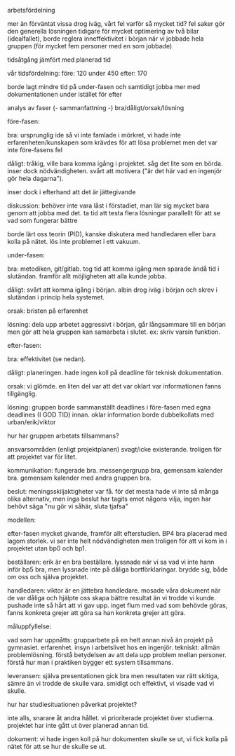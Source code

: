 arbetsfördelning

mer än förväntat
vissa drog iväg, vårt fel
varför så mycket tid?
	fel saker
	gör den generella lösningen tidigare
	för mycket optimering av två bilar (idealfallet), borde reglera
	inneffektivitet i början när vi jobbade hela gruppen (för mycket fem personer
	  med en som jobbade)

tidsåtgång jämfört med planerad tid

vår tidsfördelning:
före: 120
under 450
efter: 170

borde lagt mindre tid på under-fasen och samtidigt jobba mer med dokumentationen
under istället för efter

analys av faser (- sammanfattning -) bra/dåligt/orsak/lösning

före-fasen:

bra: ursprunglig ide så vi inte famlade i mörkret, vi hade inte
erfarenheten/kunskapen som krävdes för att lösa problemet men det var inte
före-fasens fel

dåligt: tråkig, ville bara komma igång i projektet. såg det lite som en börda.
inser dock nödvändigheten.  svårt att motivera ("är det här vad en ingenjör gör
hela dagarna").

inser dock i efterhand att det är jättegivande

diskussion: behöver inte vara låst i förstadiet, man lär sig mycket bara genom
att jobba med det. ta tid att testa flera lösningar parallellt för att se vad
som fungerar bättre

borde lärt oss teorin (PID), kanske diskutera med handledaren eller bara kolla
på nätet. lös inte problemet i ett vakuum.

under-fasen:

bra: metodiken, git/gitlab. tog tid att komma igång men sparade ändå tid i
slutändan. framför allt möjligheten att alla kunde jobba.

dåligt: svårt att komma igång i början. albin drog iväg i början och skrev i
slutändan i princip hela systemet.

orsak: bristen på erfarenhet

lösning: dela upp arbetet aggressivt i början, går långsammare till en början
men gör att hela gruppen kan samarbeta i slutet. ex: skriv varsin funktion.

efter-fasen:

bra: effektivitet (se nedan).

dåligt: planeringen. hade ingen koll på deadline för teknisk dokumentation. 

orsak: vi glömde. en liten del var att det var oklart var informationen fanns
tillgänglig.

lösning: gruppen borde sammanställt deadlines i före-fasen med egna deadlines (I
GOD TID) innan. oklar information borde dubbelkollats med urban/erik/viktor

hur har gruppen arbetats tillsammans?

ansvarsområden (enligt projektplanen) svagt/icke existerande. troligen för att
projektet var för litet.

kommunikation: fungerade bra. messengergrupp bra, gemensam kalender bra.
gemensam kalender med andra gruppen bra.

beslut: meningsskiljaktigheter var få. för det mesta hade vi inte så många olika
alternativ, men inga beslut har tagits emot någons vilja, ingen har behövt säga "nu
gör vi såhär, sluta tjafsa"

modellen:

efter-fasen mycket givande, framför allt efterstudien. BP4 bra placerad med
lagom storlek. vi ser inte helt nödvändigheten men troligen för att vi kom in i
projektet utan bp0 och bp1.

beställaren: erik är en bra beställare. lyssnade när vi sa vad vi inte hann inför bp5 bra,
men lyssnade inte på dåliga bortförklaringar. brydde sig, både om oss och själva
projektet.

handledaren: viktor är en jättebra handledare. mosade våra dokument när de var
dåliga och hjälpte oss skapa bättre resultat än vi trodde vi kunde. pushade inte
så hårt att vi gav upp. inget flum med vad som behövde göras, fanns konkreta
grejer att göra sa han konkreta grejer att göra.

måluppfyllelse:

vad som har uppnåtts: grupparbete på en helt annan nivå än projekt på gymnasiet.
erfarenhet. insyn i arbetslivet hos en ingenjör. tekniskt: allmän
problemlösning. förstå betydelsen av att dela upp problem mellan personer.
förstå hur man i praktiken bygger ett system tillsammans.

leveransen: själva presentationen gick bra men resultaten var rätt skitiga,
sämre än vi trodde de skulle vara. smidigt och effektivt, vi visade vad vi
skulle.

hur har studiesituationen påverkat projektet?

inte alls, snarare åt andra hållet. vi prioriterade projektet över studierna.
projektet har inte gått ut över planerad annan tid. 

dokument: vi hade ingen koll på hur dokumenten skulle se ut, vi fick kolla på
nätet för att se hur de skulle se ut.

